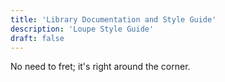 ```yaml
---
title: 'Library Documentation and Style Guide'
description: 'Loupe Style Guide'
draft: false
---
```


No need to fret; it's right around the corner.
